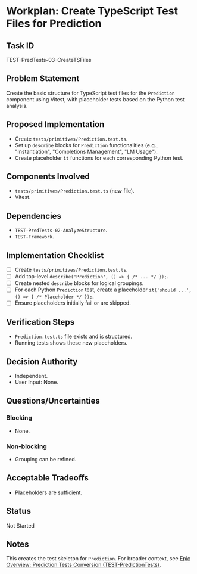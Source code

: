# Workplan: Create TypeScript Test Files for Prediction

## Task ID
TEST-PredTests-03-CreateTSFiles

## Problem Statement
Create the basic structure for TypeScript test files for the `Prediction` component using Vitest, with placeholder tests based on the Python test analysis.

## Proposed Implementation
- Create `tests/primitives/Prediction.test.ts`.
- Set up `describe` blocks for `Prediction` functionalities (e.g., "Instantiation", "Completions Management", "LM Usage").
- Create placeholder `it` functions for each corresponding Python test.

## Components Involved
- `tests/primitives/Prediction.test.ts` (new file).
- Vitest.

## Dependencies
- `TEST-PredTests-02-AnalyzeStructure`.
- `TEST-Framework`.

## Implementation Checklist
- [ ] Create `tests/primitives/Prediction.test.ts`.
- [ ] Add top-level `describe('Prediction', () => { /* ... */ });`.
- [ ] Create nested `describe` blocks for logical groupings.
- [ ] For each Python `Prediction` test, create a placeholder `it('should ...', () => { /* Placeholder */ });`.
- [ ] Ensure placeholders initially fail or are skipped.

## Verification Steps
- `Prediction.test.ts` file exists and is structured.
- Running tests shows these new placeholders.

## Decision Authority
- Independent.
- User Input: None.

## Questions/Uncertainties
### Blocking
- None.
### Non-blocking
- Grouping can be refined.

## Acceptable Tradeoffs
- Placeholders are sufficient.

## Status
Not Started

## Notes
This creates the test skeleton for `Prediction`.
For broader context, see [Epic Overview: Prediction Tests Conversion (TEST-PredictionTests)](../../docs/planning/workplans/TEST-PredictionTests.md).